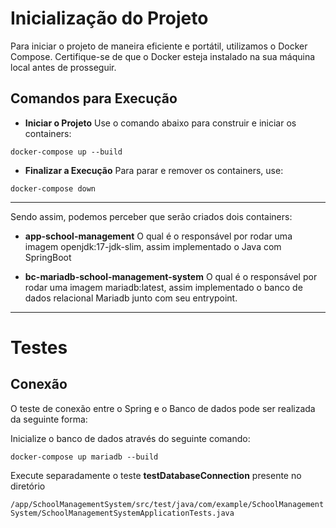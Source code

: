 # Inicialização do Projeto

Para iniciar o projeto de maneira eficiente e portátil, utilizamos o Docker Compose. Certifique-se de que o Docker esteja instalado na sua máquina local antes de prosseguir.


## Comandos para Execução
- **Iniciar o Projeto**
Use o comando abaixo para construir e iniciar os containers:
```
docker-compose up --build
```

- **Finalizar a Execução**
Para parar e remover os containers, use:
```
docker-compose down
```

---

Sendo assim, podemos perceber que serão criados dois containers:

- **app-school-management**
O qual é o responsável por rodar uma imagem openjdk:17-jdk-slim, assim implementado o Java com SpringBoot

- **bc-mariadb-school-management-system**
O qual é o responsável por rodar uma imagem mariadb:latest, assim implementado o banco de dados relacional Mariadb junto com seu entrypoint.

--- 

# Testes

## Conexão
O teste de conexão entre o Spring e o Banco de dados pode ser realizada da seguinte forma:

Inicialize o banco de dados através do seguinte comando:

```
docker-compose up mariadb --build
```

Execute separadamente o teste **testDatabaseConnection** presente no diretório 

```/app/SchoolManagementSystem/src/test/java/com/example/SchoolManagementSystem/SchoolManagementSystemApplicationTests.java```



